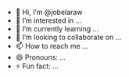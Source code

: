 - 👋 Hi, I’m @jobelaraw
- 👀 I’m interested in ...
- 🌱 I’m currently learning ...
- 💞️ I’m looking to collaborate on ...
- 📫 How to reach me ...
- 😄 Pronouns: ...
- ⚡ Fun fact: ...

<!---
jobelaraw/jobelaraw is a ✨ special ✨ repository because its `README.md` (this file) appears on your GitHub profile.
You can click the Preview link to take a look at your changes.
--->
